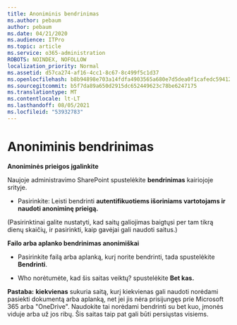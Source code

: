 ```yaml
---
title: Anoniminis bendrinimas
ms.author: pebaum
author: pebaum
ms.date: 04/21/2020
ms.audience: ITPro
ms.topic: article
ms.service: o365-administration
ROBOTS: NOINDEX, NOFOLLOW
localization_priority: Normal
ms.assetid: d57ca274-af16-4cc1-8c67-8c499f5c1d37
ms.openlocfilehash: b8b94898e703a14fdfa4903565a680e7d5dea0f1cafedc59412d425b4ff9bbb2
ms.sourcegitcommit: b5f7da89a650d2915dc652449623c78be6247175
ms.translationtype: MT
ms.contentlocale: lt-LT
ms.lasthandoff: 08/05/2021
ms.locfileid: "53932783"
---
```

# <a name="anonymous-sharing"></a>Anoniminis bendrinimas

 **Anoniminės prieigos įgalinkite**
  
Naujoje administravimo SharePoint spustelėkite **bendrinimas** kairiojoje srityje. 
  
- Pasirinkite: Leisti bendrinti **autentifikuotiems išoriniams vartotojams ir naudoti anoniminę prieigą.**
  
(Pasirinktinai galite nustatyti, kad saitų galiojimas baigtųsi per tam tikrą dienų skaičių, ir pasirinkti, kaip gavėjai gali naudoti saitus.)
    
 **Failo arba aplanko bendrinimas anonimiškai**
  
- Pasirinkite failą arba aplanką, kurį norite bendrinti, tada spustelėkite **Bendrinti**. 
    
- Who norėtumėte, kad šis saitas veiktų? spustelėkite **Bet kas.**
  
 **Pastaba:** **kiekvienas** sukuria saitą, kurį kiekvienas gali naudoti norėdami pasiekti dokumentą arba aplanką, net jei jis nėra prisijungęs prie Microsoft 365 arba "OneDrive". Naudokite tai norėdami bendrinti su bet kuo, įmonės viduje arba už jos ribų. Šis saitas taip pat gali būti persiųstas visiems. 
    

